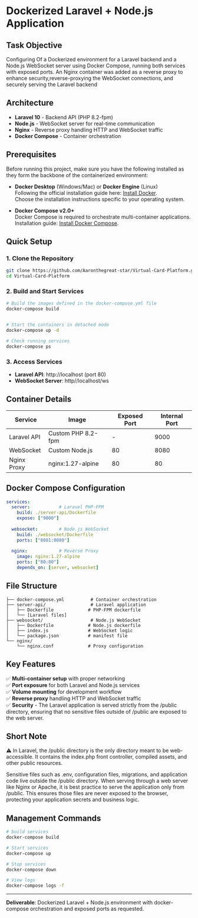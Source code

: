 # Dockerized Laravel + Node.js Application

## Task Objective
Configuring Of a Dockerized environment for a Laravel backend and a Node.js WebSocket server using Docker Compose, running both services with exposed ports. An Nginx container was added as a reverse proxy to enhance security,reverse-proxying the WebSocket connections, and securely serving the Laravel backend

## Architecture
- **Laravel 10** - Backend API (PHP 8.2-fpm)  
- **Node.js** - WebSocket server for real-time communication
- **Nginx** - Reverse proxy handling HTTP and WebSocket traffic
- **Docker Compose** - Container orchestration

## Prerequisites
Before running this project, make sure you have the following installed as they form the backbone of the containerized environment:

- **Docker Desktop** (Windows/Mac) or **Docker Engine** (Linux)  
  Following the official installation guide here: [Install Docker](https://docs.docker.com/desktop/).  
  Choose the installation instructions specific to your operating system.

- **Docker Compose v2.0+**  
  Docker Compose is required to orchestrate multi-container applications.  
  Installation guide: [Install Docker Compose](https://docs.docker.com/compose/).


## Quick Setup

### 1. Clone the Repository
```bash
git clone https://github.com/Aaronthegreat-star/Virtual-Card-Platform.git
cd Virtual-Card-Platform
```

### 2. Build and Start Services
```bash
# Build the images defined in the docker-compose.yml file
docker-compose build


# Start the containers in detached mode
docker-compose up -d

# Check running services
docker-compose ps
```

### 3. Access Services
- **Laravel API**: http://localhost (port 80)
- **WebSocket Server**: http//localhost/ws 

## Container Details

| Service | Image | Exposed Port | Internal Port |
|---------|-------|--------------|---------------|
| Laravel API | Custom PHP 8.2-fpm | - | 9000 |
| WebSocket | Custom Node.js | 80 | 8080 |
| Nginx Proxy | nginx:1.27-alpine | 80 | 80 |

## Docker Compose Configuration

```yaml
services:
  server:           # Laravel PHP-FPM
    build: ./server-api/Dockerfile
    expose: ["9000"]
    
  websocket:        # Node.js WebSocket
    build: ./websocket/Dockerfile  
    ports: ["8081:8080"]
    
  nginx:            # Reverse Proxy
    image: nginx:1.27-alpine
    ports: ["80:80"]
    depends_on: [server, websocket]
```

## File Structure
```
├── docker-compose.yml          # Container orchestration
├── server-api/                 # Laravel application
│   ├── Dockerfile             # PHP-FPM dockerfile
│   └── [Laravel files]
├── websocket/                  # Node.js WebSocket 
│   ├── Dockerfile             # Node.js dockerfile
│   ├── index.js               # WebSocket logic
│   └── package.json           # manifest file
└── nginx/
    └── nginx.conf             # Proxy configuration
```

## Key Features
✅ **Multi-container setup** with proper networking  
✅ **Port exposure** for both Laravel and Node.js services  
✅ **Volume mounting** for development workflow  
✅ **Reverse proxy** handling HTTP and WebSocket traffic  
✅ **Security** - The Laravel application is served strictly from the /public directory, ensuring that no sensitive files outside of /public are exposed to the web server.

## Short Note
⚠️ In Laravel, the /public directory is the only directory meant to be web-accessible. It contains the index.php front controller, compiled assets, and other public resources.

Sensitive files such as .env, configuration files, migrations, and application code live outside the /public directory. When serving through a web server like Nginx or Apache, it is best practice to serve the application only from /public. This ensures those files are never exposed to the browser, protecting your application secrets and business logic.

## Management Commands
```bash
# build services
docker-compose build

# Start services
docker-compose up

# Stop services  
docker-compose down

# View logs
docker-compose logs -f
```

---

**Deliverable**: Dockerized Laravel + Node.js environment with docker-compose orchestration and exposed ports as requested.
